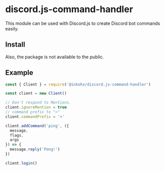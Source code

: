 # discord.js-command-handler

This module can be used with Discord.js to create Discord bot commands easily.

## Install

Also, the package is not available to the public.

## Example

```js
const { Client } = require('@inkohx/discord.js-command-handler')

const client = new Client()

// Don't respond to Mentions.
client.ignoreMention = true
// command prefix to ">"
client.commandPrefix = '>'

client.addCommand('ping', ({
  message,
  flags,
  args
}) => {
  message.reply('Pong!')
})

client.login()
```
